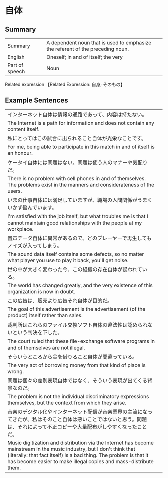 # 自体

## Summary

<table><tr>   <td>Summary<td>   <td>A dependent noun that is used to emphasize the referent of the preceding noun.</td><tr><tr>   <td>English<td>   <td>Oneself; in and of itself; the very</td><tr><tr>   <td>Part of speech<td>   <td>Noun</td><tr></table><tr>   <td>Related expression<td>   <td>【Related Expression: 自身; そのもの】</td><tr></table></table>

## Example Sentences

<table><tr><td>インターネット自体は情報の通路であって、内容は持たない。<td><tr><tr><td>The Internet is a path for information and does not contain any content itself.<td><tr><tr><td>私にとってはこの試合に出られること自体が光栄なことです。<td><tr><tr><td>For me, being able to participate in this match in and of itself is an honour.<td><tr><tr><td>ケータイ自体には問題はない。問題は使う人のマナーや気配りだ。<td><tr><tr><td>There is no problem with cell phones in and of themselves. The problems exist in the manners and considerateness of the users.<td><tr><tr><td>いまの仕事自体には満足していますが、職場の人間関係がうまくいかず悩んでいます。<td><tr><tr><td>I'm satisﬁed with the job itself, but what troubles me is that I cannot maintain good relationships with the people at my workplace.<td><tr><tr><td>音声データ自体に異常があるので、どのプレーヤーで再生してもノイズが入ってしまう。<td><tr><tr><td>The sound data itself contains some defects, so no matter what player you use to play it back, you'll get noise.<td><tr><tr><td>世の中が大きく変わった今、この組織の存在自体が疑われている。<td><tr><tr><td>The world has changed greatly, and the very existence of this organization is now in doubt.<td><tr><tr><td>この広告は、販売より広告それ自体が目的だ。<td><tr><tr><td>The goal of this advertisement is the advertisement (of the product) itself rather than sales.<td><tr><tr><td>裁判所はこれらのファイル交換ソフト自体の違法性は認められないという判決を下した。<td><tr><tr><td>The court ruled that these ﬁle-exchange software programs in and of themselves are not illegal.<td><tr><tr><td>そういうところから金を借りること自体が間違っている。<td><tr><tr><td>The very act of borrowing money from that kind of place is wrong.<td><tr><tr><td>問題は個々の差別表現自体ではなく、そういう表現が出てくる背景なのだ。<td><tr><tr><td>The problem is not the individual discriminatory expressions themselves, but the context from which they arise.<td><tr><tr><td>音楽のデジタル化やインターネット配信が音楽業界の主流になってきたが、私はそのこと自体は悪いことではないと思う。問題は、それによって不正コピーや大量配布がしやすくなったことだ。<td><tr><tr><td>Music digitization and distribution via the Internet has become mainstream in the music industry, but I don't think that (literally: that fact itself) is a bad thing. The problem is that it has become easier to make illegal copies and mass-distribute them.<td><tr></table>

